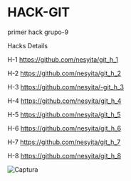 # HACK-GIT
primer hack grupo-9

Hacks	Details

H-1	https://github.com/nesyita/git_h_1

H-2	https://github.com/nesyita/git_h_2

H-3	https://github.com/nesyita/-git_h_3

H-4	https://github.com/nesyita/git_h_4

H-5 https://github.com/nesyita/git_h_5

H-6	https://github.com/nesyita/git_h_6

H-7	https://github.com/nesyita/git_h_7

H-8 https://github.com/nesyita/git_h_8


![Captura](https://github.com/user-attachments/assets/1d0cdff0-dbbc-4513-bb35-b329bb80b447)

